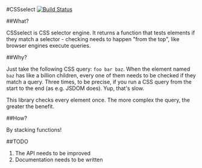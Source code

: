 #CSSselect [![Build Status](https://secure.travis-ci.org/FB55/CSSselect.png?branch=master)](http://travis-ci.org/FB55/CSSselect)

##What?

CSSselect is CSS selector engine. It returns a function that tests elements if they match a selector - checking needs to happen "from the top", like browser engines execute queries.

##Why?

Just take the following CSS query: `foo bar baz`. When the element named `baz` has like a billion children, every one of them needs to be checked if they match a query. Three times, to be precise, if you run a CSS query from the start to the end (as e.g. JSDOM does). Yup, that's slow.

This library checks every element once. The more complex the query, the greater the benefit.

##How?

By stacking functions!

##TODO

1. The API needs to be improved
2. Documentation needs to be written